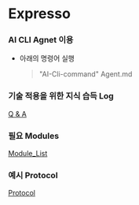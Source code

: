 # Expresso

### AI CLI Agnet 이용

- 아래의 명령어 실행 <br>
    > "AI-Cli-command" Agent.md


### 기술 적용을 위한 지식 습득 Log

[Q & A](./Question.md)

### 필요 Modules

[Module_List](./Requirements.md)

### 예시 Protocol

[Protocol](./Protocol.md)
